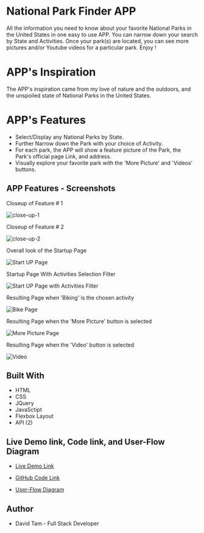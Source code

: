# National Park Finder APP

All the information you need to know about your favorite National Parks in the United States in one easy to use APP. You can narrow down your search by State and Activities. Once your park(s) are located, you can see more pictures and/or Youtube videos for a particular park. Enjoy !


# APP's Inspiration

The APP's inspiration came from my love of nature and the outdoors, and the unspoiled state of National Parks in the United States.


# APP's Features

* Select/Display any National Parks by State.
* Further Narrow down the Park with your choice of Activity.
* For each park, the APP will show a feature picture of the Park, the Park's official page Link, and address. 
* Visually explore your favorite park with the 'More Picture' and 'Videos' buttons.

## APP Features - Screenshots


Closeup of Feature # 1 

![close-up-1](images/close-up-filter.jpg)

Closeup of Feature # 2 

![close-up-2](images/close-up-more-pic.jpg)

Overall look of the Startup Page

![Start UP Page](images/startup-page.jpg)

Startup Page With Activities Selection Filter

![Start UP Page with Activities Filter](images\startup-page-activity-option.jpg)

Resulting Page when 'Biking' is the chosen activity

![Bike Page](images\startup-page-bike.jpg)

Resulting Page when the 'More Picture' button is selected

![More Picture Page](images/more-pic.jpg)

Resulting Page when the 'Video' button is selected

![Video](images/video-page.jpg)


## Built With

* HTML
* CSS
* JQuery
* JavaSctipt
* Flexbox Layout
* API (2)


## Live Demo link, Code link, and User-Flow Diagram

- [Live Demo Link](https://davetam88.github.io/national-park-finder/)

- [GitHub Code Link](https://github.com/davetam88/national-park-finder/)

- [User-Flow Diagram](images/user-flow.jpg)




## Author

* David Tam - Full Stack Developer